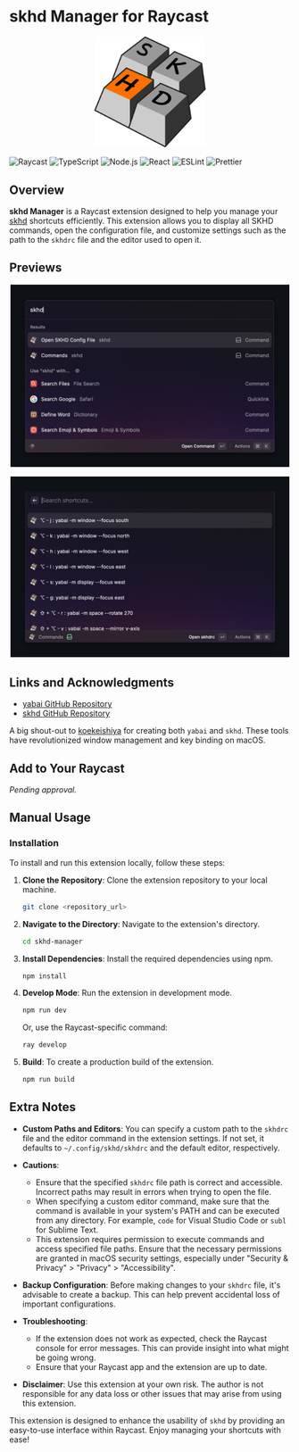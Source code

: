 # skhd Manager for Raycast


<p align="center">
  <img src="assets/skhd.png" alt="skhd Icon" width="200"/>
</p>

![Raycast](https://img.shields.io/badge/Raycast-API-informational)
![TypeScript](https://img.shields.io/badge/TypeScript-5.4.5-blue)
![Node.js](https://img.shields.io/badge/Node.js-20.8.10-green)
![React](https://img.shields.io/badge/React-18.3.3-blue)
![ESLint](https://img.shields.io/badge/ESLint-8.57.0-yellow)
![Prettier](https://img.shields.io/badge/Prettier-3.2.5-orange)

## Overview

**skhd Manager** is a Raycast extension designed to help you manage your [skhd](https://github.com/koekeishiya/skhd) shortcuts efficiently. This extension allows you to display all SKHD commands, open the configuration file, and customize settings such as the path to the `skhdrc` file and the editor used to open it.



## Previews

<p align="center">
  <img src="assets/preview1.png" alt="Launching the Extension" width="500"/>
</p>

<p align="center">
  <img src="assets/preview2.png" alt="View All SKHD Commands" width="500"/>
</p>

## Links and Acknowledgments

- [yabai GitHub Repository](https://github.com/koekeishiya/yabai)
- [skhd GitHub Repository](https://github.com/koekeishiya/skhd)

A big shout-out to [koekeishiya](https://github.com/koekeishiya) for creating both `yabai` and `skhd`. These tools have revolutionized window management and key binding on macOS.

## Add to Your Raycast

*Pending approval.*

## Manual Usage

### Installation

To install and run this extension locally, follow these steps:

1. **Clone the Repository**: Clone the extension repository to your local machine.
   ```bash
   git clone <repository_url>
   ```

2. **Navigate to the Directory**: Navigate to the extension's directory.
   ```bash
   cd skhd-manager
   ```

3. **Install Dependencies**: Install the required dependencies using npm.
   ```bash
   npm install
   ```

4. **Develop Mode**: Run the extension in development mode.
   ```bash
   npm run dev
   ```
   Or, use the Raycast-specific command:
   ```bash
   ray develop
   ```

5. **Build**: To create a production build of the extension.
   ```bash
   npm run build
   ```

## Extra Notes

- **Custom Paths and Editors**: You can specify a custom path to the `skhdrc` file and the editor command in the extension settings. If not set, it defaults to `~/.config/skhd/skhdrc` and the default editor, respectively.

- **Cautions**: 
  - Ensure that the specified `skhdrc` file path is correct and accessible. Incorrect paths may result in errors when trying to open the file.
  - When specifying a custom editor command, make sure that the command is available in your system's PATH and can be executed from any directory. For example, `code` for Visual Studio Code or `subl` for Sublime Text.
  - This extension requires permission to execute commands and access specified file paths. Ensure that the necessary permissions are granted in macOS security settings, especially under "Security & Privacy" > "Privacy" > "Accessibility".

- **Backup Configuration**: Before making changes to your `skhdrc` file, it's advisable to create a backup. This can help prevent accidental loss of important configurations.

- **Troubleshooting**: 
  - If the extension does not work as expected, check the Raycast console for error messages. This can provide insight into what might be going wrong.
  - Ensure that your Raycast app and the extension are up to date.

- **Disclaimer**: Use this extension at your own risk. The author is not responsible for any data loss or other issues that may arise from using this extension.

This extension is designed to enhance the usability of `skhd` by providing an easy-to-use interface within Raycast. Enjoy managing your shortcuts with ease!

